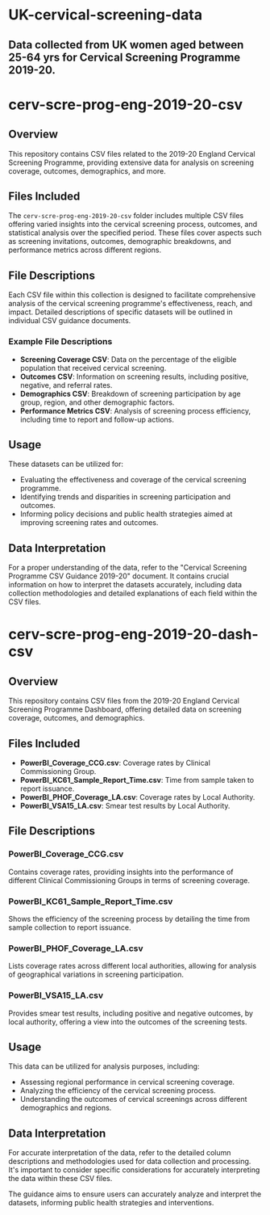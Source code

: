 # UK-cervical-screening-data
## Data collected from UK women aged between 25-64 yrs for Cervical Screening Programme 2019-20.







# cerv-scre-prog-eng-2019-20-csv

## Overview
This repository contains CSV files related to the 2019-20 England Cervical Screening Programme, providing extensive data for analysis on screening coverage, outcomes, demographics, and more.

## Files Included

The `cerv-scre-prog-eng-2019-20-csv` folder includes multiple CSV files offering varied insights into the cervical screening process, outcomes, and statistical analysis over the specified period. These files cover aspects such as screening invitations, outcomes, demographic breakdowns, and performance metrics across different regions.

## File Descriptions

Each CSV file within this collection is designed to facilitate comprehensive analysis of the cervical screening programme's effectiveness, reach, and impact. Detailed descriptions of specific datasets will be outlined in individual CSV guidance documents.

### Example File Descriptions

- **Screening Coverage CSV**: Data on the percentage of the eligible population that received cervical screening.
- **Outcomes CSV**: Information on screening results, including positive, negative, and referral rates.
- **Demographics CSV**: Breakdown of screening participation by age group, region, and other demographic factors.
- **Performance Metrics CSV**: Analysis of screening process efficiency, including time to report and follow-up actions.

## Usage

These datasets can be utilized for:
- Evaluating the effectiveness and coverage of the cervical screening programme.
- Identifying trends and disparities in screening participation and outcomes.
- Informing policy decisions and public health strategies aimed at improving screening rates and outcomes.

## Data Interpretation

For a proper understanding of the data, refer to the "Cervical Screening Programme CSV Guidance 2019-20" document. It contains crucial information on how to interpret the datasets accurately, including data collection methodologies and detailed explanations of each field within the CSV files.






# cerv-scre-prog-eng-2019-20-dash-csv

## Overview
This repository contains CSV files from the 2019-20 England Cervical Screening Programme Dashboard, offering detailed data on screening coverage, outcomes, and demographics.

## Files Included

- **PowerBI_Coverage_CCG.csv**: Coverage rates by Clinical Commissioning Group.
- **PowerBI_KC61_Sample_Report_Time.csv**: Time from sample taken to report issuance.
- **PowerBI_PHOF_Coverage_LA.csv**: Coverage rates by Local Authority.
- **PowerBI_VSA15_LA.csv**: Smear test results by Local Authority.

## File Descriptions

### PowerBI_Coverage_CCG.csv
Contains coverage rates, providing insights into the performance of different Clinical Commissioning Groups in terms of screening coverage.

### PowerBI_KC61_Sample_Report_Time.csv
Shows the efficiency of the screening process by detailing the time from sample collection to report issuance.

### PowerBI_PHOF_Coverage_LA.csv
Lists coverage rates across different local authorities, allowing for analysis of geographical variations in screening participation.

### PowerBI_VSA15_LA.csv
Provides smear test results, including positive and negative outcomes, by local authority, offering a view into the outcomes of the screening tests.

## Usage

This data can be utilized for analysis purposes, including:
- Assessing regional performance in cervical screening coverage.
- Analyzing the efficiency of the cervical screening process.
- Understanding the outcomes of cervical screenings across different demographics and regions.

## Data Interpretation

For accurate interpretation of the data, refer to the detailed column descriptions and methodologies used for data collection and processing. It's important to consider specific considerations for accurately interpreting the data within these CSV files.

The guidance aims to ensure users can accurately analyze and interpret the datasets, informing public health strategies and interventions.



